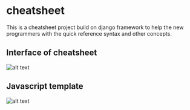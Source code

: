 # cheatsheet
This is a cheatsheet project build on django framework to help the new programmers with the quick reference syntax and other concepts.

## Interface of cheatsheet

![alt text](https://github.com/Arfat6635/cheatsheet/blob/master/static/interface.png)

## Javascript template

![alt text](https://github.com/Arfat6635/cheatsheet/blob/master/static/javascript_template.png)

